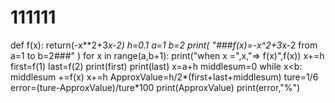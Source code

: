 # 111111
def f(x):
    return(-x**2+3*x-2)
h=0.1
a=1
b=2
print( "###f(x)=-x^2+3*x-2 from a=1 to b=2###" )
for x in range(a,b+1):
    print("when x =",x,"=> f(x)",f(x))
    x+=h
first=f(1)
last=f(2)
print(first)
print(last)
x=a+h
middlesum=0
while x<b:
    middlesum +=f(x)
    x+=h
ApproxValue=h/2*(first+last+middlesum)
ture=1/6
error=(ture-ApproxValue)/ture*100
print(ApproxValue)
print(error,"%")
